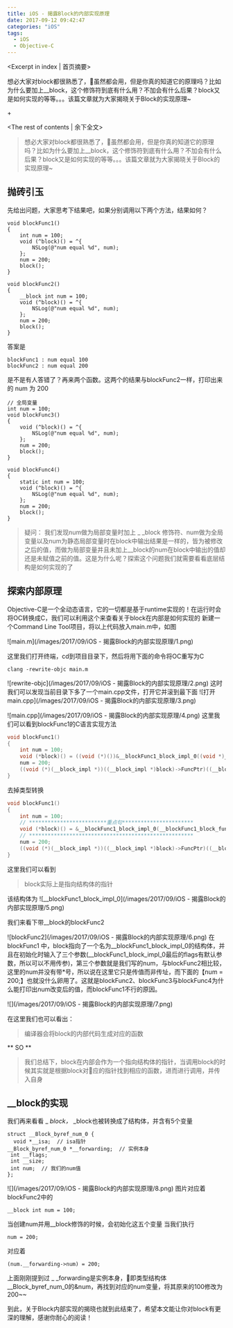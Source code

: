 ```yaml
---
title: iOS - 揭露Block的内部实现原理
date: 2017-09-12 09:42:47
categories: "iOS"
tags:
  - iOS
  - Objective-C
---
```


<Excerpt in index | 首页摘要> 

想必大家对block都很熟悉了，虽然都会用，但是你真的知道它的原理吗？比如为什么要加上__block，这个修饰符到底有什么用？不加会有什么后果？block又是如何实现的等等。。。该篇文章就为大家揭晓关于Block的实现原理~

+<!-- more -->

<The rest of contents | 余下全文>

> 想必大家对block都很熟悉了，虽然都会用，但是你真的知道它的原理吗？比如为什么要加上__block，这个修饰符到底有什么用？不加会有什么后果？block又是如何实现的等等。。。该篇文章就为大家揭晓关于Block的实现原理~

## 抛砖引玉
先给出问题，大家思考下结果吧，如果分别调用以下两个方法，结果如何？
```objc
void blockFunc1()
{
    int num = 100;
    void (^block)() = ^{
        NSLog(@"num equal %d", num);
    };
    num = 200;
    block();
}
```
```objc
void blockFunc2()
{
    __block int num = 100;
    void (^block)() = ^{
        NSLog(@"num equal %d", num);
    };
    num = 200;
    block();
}
```
答案是
```
blockFunc1 : num equal 100
blockFunc2 : num equal 200
```
是不是有人答错了？再来两个函数。这两个的结果与blockFunc2一样，打印出来的 num 为 200
```objc
// 全局变量
int num = 100;
void blockFunc3()
{
    void (^block)() = ^{
        NSLog(@"num equal %d", num);
    };
    num = 200;
    block();
}
```
```objc
void blockFunc4()
{
    static int num = 100;
    void (^block)() = ^{
        NSLog(@"num equal %d", num);
    };
    num = 200;
    block();
}
```
> 疑问：
> 我们发现num做为局部变量时加上 _ _block 修饰符、num做为全局变量以及num为静态局部变量时在block中输出结果是一样的，皆为被修改之后的值，而做为局部变量并且未加上__block的num在block中输出的值却还是未赋值之前的值。这是为什么呢？探索这个问题我们就需要看看底层结构是如何实现的了

## 探索内部原理
Objective-C是一个全动态语言，它的一切都是基于runtime实现的！在运行时会将OC转换成C，我们可以利用这个来查看关于block在内部是如何实现的
新建一个Command Line Tool项目，将以上代码放入main.m中，如图


![main.m](/images/2017/09/iOS - 揭露Block的内部实现原理/1.png)

这里我们打开终端，cd到项目目录下，然后将用下面的命令将OC重写为C
```
clang -rewrite-objc main.m
```

![rewrite-objc](/images/2017/09/iOS - 揭露Block的内部实现原理/2.png)
这时我们可以发现当前目录下多了一个main.cpp文件，打开它并滚到最下面
![打开main.cpp](/images/2017/09/iOS - 揭露Block的内部实现原理/3.png)

![main.cpp](/images/2017/09/iOS - 揭露Block的内部实现原理/4.png)
这里我们可以看到blockFunc1的C语言实现方法

```c
void blockFunc1()
{
    int num = 100;
    void (*block)() = ((void (*)())&__blockFunc1_block_impl_0((void *)__blockFunc1_block_func_0, &__blockFunc1_block_desc_0_DATA, num));
    num = 200;
    ((void (*)(__block_impl *))((__block_impl *)block)->FuncPtr)((__block_impl *)block);
}
```
去掉类型转换
```c
void blockFunc1()
{
    int num = 100;
    // *************************重点句***********************
    void (*block)() = &__blockFunc1_block_impl_0(__blockFunc1_block_func_0, &__blockFunc1_block_desc_0_DATA, num));
    // *****************************************************
    num = 200;
    ((void (*)(__block_impl *))((__block_impl *)block)->FuncPtr)((__block_impl *)block);
}
```
这里我们可以看到
> block实际上是指向结构体的指针

该结构体为
![__blockFunc1_block_impl_0](/images/2017/09/iOS - 揭露Block的内部实现原理/5.png)

我们来看下带__block的blockFunc2

![blockFunc2](/images/2017/09/iOS - 揭露Block的内部实现原理/6.png)
在 blockFunc1 中，block指向了一个名为__blockFunc1_block_impl_0的结构体，并且在初始化时输入了三个参数(__blockFunc1_block_impl_0最后的flags有默认参数，所以可以不用传参)，第三个参数就是我们写的num，与blockFunc2相比较，这里的num并没有带*号，所以说在这里它只是传值而非传址，而下面的【num = 200;】也就没什么卵用了。这就是blockFunc2、blockFunc3与blockFunc4为什么能打印出num改变后的值，而blockFunc1不行的原因。

![](/images/2017/09/iOS - 揭露Block的内部实现原理/7.png)

在这里我们也可以看出：
> 编译器会将block的内部代码生成对应的函数

** SO **
> 我们总结下，block在内部会作为一个指向结构体的指针，当调用block的时候其实就是根据block对应的指针找到相应的函数，进而进行调用，并传入自身

## __block的实现

我们再来看看 _ _block，_ _block也被转换成了结构体，并含有5个变量
```
struct __Block_byref_num_0 {
  void *__isa;  // isa指针
__Block_byref_num_0 *__forwarding;  // 实例本身
 int __flags; 
 int __size;
 int num;  // 我们的num值
};
```

![](/images/2017/09/iOS - 揭露Block的内部实现原理/8.png)
图片对应着blockFunc2中的

```
__block int num = 100;
```
当创建num并用__block修饰的时候，会初始化这五个变量
当我们执行
```
num = 200;
```
对应着
```
(num.__forwarding->num) = 200;
```
上面刚刚提到过 _ _forwarding是实例本身，即类型结构体__Block_byref_num_0的&num，再找到对应的num变量，将其原来的100修改为200~~

到此，关于Block内部实现的揭晓也就到此结束了，希望本文能让你对block有更深的理解，感谢你耐心的阅读！
